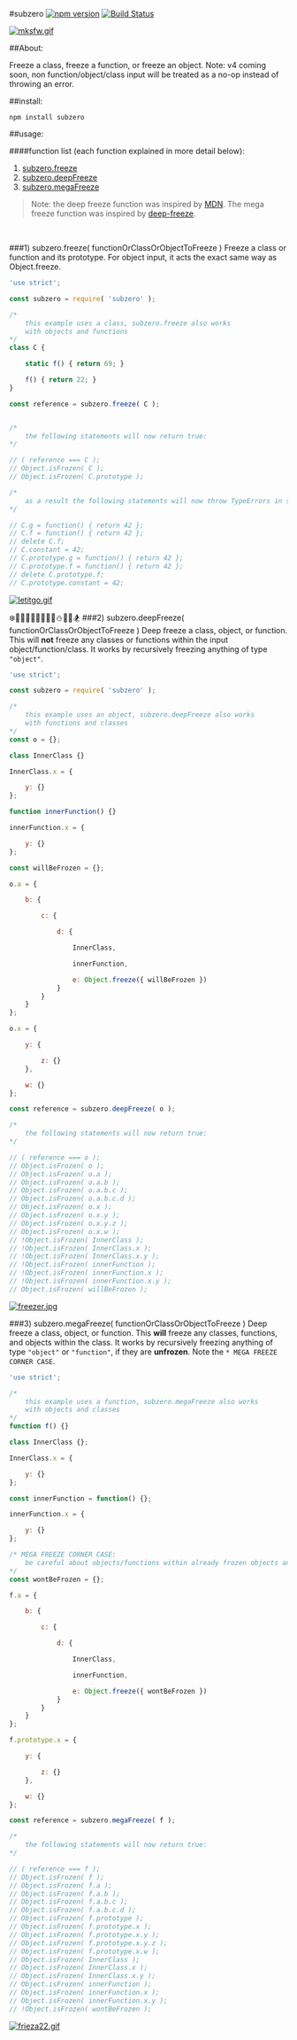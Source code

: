 #subzero [![npm version](https://badge.fury.io/js/subzero.svg)](https://badge.fury.io/js/subzero) [![Build Status](https://travis-ci.org/msteckyefantis/subzero.svg?branch=master)](https://travis-ci.org/msteckyefantis/subzero)

[![mksfw.gif](https://s30.postimg.org/vd4asvu9t/mksfw.gif)](https://postimg.org/image/vd4asvu9p/)

##About:

Freeze a class, freeze a function, or freeze an object. Note: v4 coming soon, non function/object/class input will be treated as a no-op instead of throwing an error.

##install:

```
npm install subzero
```

##usage:

####function list (each function explained in more detail below):

1. [subzero.freeze](#1-subzerofreeze-functionorclassorobjecttofreeze-)
2. [subzero.deepFreeze](#2-subzerodeepfreeze-functionorclassorobjecttofreeze-)
3. [subzero.megaFreeze](#3-subzeromegafreeze-functionorclassorobjecttofreeze-)

>Note: the deep freeze function was inspired by [MDN](https://developer.mozilla.org/en-US/docs/Web/JavaScript/Reference/Global_Objects/Object/freeze). The mega freeze function was inspired by [deep-freeze](https://github.com/substack/deep-freeze).

<br>



###1) subzero.freeze( functionOrClassOrObjectToFreeze )
Freeze a class or function and its prototype. For object input, it acts the exact same way as Object.freeze.

```.js
'use strict';

const subzero = require( 'subzero' );

/*
	this example uses a class, subzero.freeze also works
	with objects and functions
*/
class C {

	static f() { return 69; }

	f() { return 22; }
}

const reference = subzero.freeze( C );


/*
	the following statements will now return true:
*/

// ( reference === C );
// Object.isFrozen( C );
// Object.isFrozen( C.prototype );

/*
	as a result the following statements will now throw TypeErrors in strict mode:
*/

// C.g = function() { return 42 };
// C.f = function() { return 42 };
// delete C.f;
// C.constant = 42;
// C.prototype.g = function() { return 42 };
// C.prototype.f = function() { return 42 };
// delete C.prototype.f;
// C.prototype.constant = 42;
```

[![letitgo.gif](https://s27.postimg.org/gym5t7iib/letitgo.gif)](https://postimg.org/image/ptn03q7an/)

❄️🎅🏿🎅🏽🎅🏾🎅🏼⛄️🎿🗻🏂
###2) subzero.deepFreeze( functionOrClassOrObjectToFreeze )
Deep freeze a class, object, or function. This will **not** freeze any classes or functions within the input object/function/class. It works by recursively freezing anything of type `"object"`.

```.js
'use strict';

const subzero = require( 'subzero' );

/*
	this example uses an object, subzero.deepFreeze also works
	with functions and classes
*/
const o = {};

class InnerClass {}

InnerClass.x = {

    y: {}
};

function innerFunction() {}

innerFunction.x = {

    y: {}
};

const willBeFrozen = {};

o.a = {

    b: {

        c: {

            d: {

                InnerClass,

                innerFunction,

                e: Object.freeze({ willBeFrozen })
            }
        }
    }
};

o.x = {

    y: {

        z: {}
    },

    w: {}
};

const reference = subzero.deepFreeze( o );

/*
	the following statements will now return true:
*/

// ( reference === o );
// Object.isFrozen( o );
// Object.isFrozen( o.a );
// Object.isFrozen( o.a.b );
// Object.isFrozen( o.a.b.c );
// Object.isFrozen( o.a.b.c.d );
// Object.isFrozen( o.x );
// Object.isFrozen( o.x.y );
// Object.isFrozen( o.x.y.z );
// Object.isFrozen( o.x.w );
// !Object.isFrozen( InnerClass );
// !Object.isFrozen( InnerClass.x );
// !Object.isFrozen( InnerClass.x.y );
// !Object.isFrozen( innerFunction );
// !Object.isFrozen( innerFunction.x );
// !Object.isFrozen( innerFunction.x.y );
// Object.isFrozen( willBeFrozen );
```

[![freezer.jpg](https://s29.postimg.org/gjwm9hhmv/freezer.jpg)](https://postimg.org/image/6zczmlsar/)


###3) subzero.megaFreeze( functionOrClassOrObjectToFreeze )
Deep freeze a class, object, or function. This **will** freeze any classes, functions, and objects within the class. It works by recursively freezing anything of type `"object"` or `"function"`, if they are **unfrozen**. Note the `* MEGA FREEZE CORNER CASE`.

```.js
'use strict';

/*
	this example uses a function, subzero.megaFreeze also works
	with objects and classes
*/
function f() {}

class InnerClass {};

InnerClass.x = {

    y: {}
};

const innerFunction = function() {};

innerFunction.x = {

    y: {}
};

/* MEGA FREEZE CORNER CASE:
	be careful about objects/functions within already frozen objects and functions
*/
const wontBeFrozen = {};

f.a = {

    b: {

        c: {

            d: {

                InnerClass,

                innerFunction,

                e: Object.freeze({ wontBeFrozen })
            }
        }
    }
};

f.prototype.x = {

    y: {

        z: {}
    },

    w: {}
};

const reference = subzero.megaFreeze( f );

/*
	the following statements will now return true:
*/

// ( reference === f );
// Object.isFrozen( f );
// Object.isFrozen( f.a );
// Object.isFrozen( f.a.b );
// Object.isFrozen( f.a.b.c );
// Object.isFrozen( f.a.b.c.d );
// Object.isFrozen( f.prototype );
// Object.isFrozen( f.prototype.x );
// Object.isFrozen( f.prototype.x.y );
// Object.isFrozen( f.prototype.x.y.z );
// Object.isFrozen( f.prototype.x.w );
// Object.isFrozen( InnerClass );
// Object.isFrozen( InnerClass.x );
// Object.isFrozen( InnerClass.x.y );
// Object.isFrozen( innerFunction );
// Object.isFrozen( innerFunction.x );
// Object.isFrozen( innerFunction.x.y );
// !Object.isFrozen( wontBeFrozen );
```

[![frieza22.gif](https://s23.postimg.org/d6ri2wwm3/frieza22.gif)](https://postimg.org/image/djiw93evr/)
